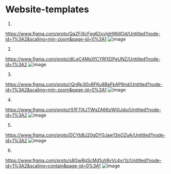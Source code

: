 # Website-templates
1)
https://www.figma.com/proto/Qa2FiXcFgg62xvlgHWdIOd/Untitled?node-id=1%3A2&scaling=min-zoom&page-id=0%3A1
![image](https://user-images.githubusercontent.com/93794796/221988684-bdbc2b42-92a4-45c0-ad65-effcb6643b11.png)

2)
https://www.figma.com/proto/dILgC4MsXfCYRl1jDPeUNZ/Untitled?node-id=1%3A2
![image](https://user-images.githubusercontent.com/93794796/221989237-1c82e9df-878b-422d-9315-556480389068.png)

3)
https://www.figma.com/proto/rQnRp30v8FKu8BeFkAP6nd/Untitled?node-id=1%3A2&scaling=min-zoom&page-id=0%3A1
![image](https://user-images.githubusercontent.com/93794796/221989678-79ae24c5-f56e-4978-a85a-f1c10097756b.png)

4)
https://www.figma.com/proto/r51F7jXJTWgZA66zWiGJdo/Untitled?node-id=1%3A2
![image](https://user-images.githubusercontent.com/93794796/221988948-96180843-6a7e-41bd-a5ae-b8e55ae66416.png)

5)
https://www.figma.com/proto/DCYbBJ20qDY0Jaw13nOZoA/Untitled?node-id=1%3A2
![image](https://user-images.githubusercontent.com/93794796/222774648-be1fe013-5344-42df-ba53-70bef28111e1.png)

6)
https://www.figma.com/proto/s8GwRqScMd1uh8vVc4vr1z/Untitled?node-id=1%3A2&scaling=contain&page-id=0%3A1
![image](https://user-images.githubusercontent.com/93794796/222779216-aa9ea971-e25c-45fe-9f67-f975a483fbdb.png)
